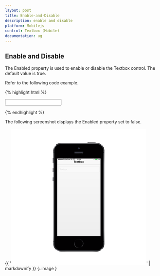 ```yaml
---
layout: post
title: Enable-and-Disable
description: enable and disable
platform: Mobilejs
control: Textbox (Mobile)
documentation: ug
---
```


## Enable and Disable

The Enabled property is used to enable or disable the Textbox control. The default value is true.

Refer to the following code example.

{% highlight html %}



<input id="textbox_sample" data-role="ejmtextbox" data-ej-watermarktext="Textbox" data-ej-enabled="false">





{% endhighlight %}


The following screenshot displays the Enabled property set to false.

{{ '![D:/Final Doc/mockup/IMG_0528_iphone5s_spacegrey_portrait.png](Enable-and-Disable_images/Enable-and-Disable_img1.png)' | markdownify }}
{:.image }


